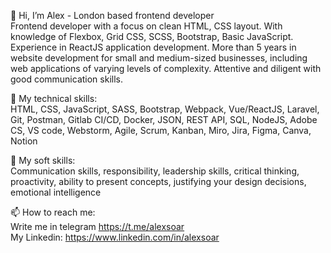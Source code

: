 👋 Hi, I’m Alex - London based frontend developer <br>
Frontend developer with a focus on clean HTML, CSS layout.  With knowledge of Flexbox, Grid CSS, SCSS, Bootstrap, Basic JavaScript. Experience in ReactJS application development. More than 5 years in website development for small and medium-sized businesses, including web applications of varying levels of complexity. Attentive and diligent with good communication skills.

👀 My technical skills: <br>
HTML, CSS, JavaScript, SASS, Bootstrap, Webpack, Vue/ReactJS, Laravel, Git, Postman, Gitlab CI/CD, Docker, JSON, REST API, SQL, NodeJS,
Adobe CS, VS code, Webstorm, Agile, Scrum, Kanban, Miro, Jira, Figma, Canva, Notion

🌱 My soft skills: <br>
Communication skills, responsibility, leadership skills, critical thinking, proactivity, ability to present concepts, justifying your design decisions, emotional intelligence

📫 How to reach me: <br>
Write me in telegram https://t.me/alexsoar <br>
My Linkedin: https://www.linkedin.com/in/alexsoar

<!---
alexsoar/alexsoar is a ✨ special ✨ repository because its `README.md` (this file) appears on your GitHub profile.
You can click the Preview link to take a look at your changes.
--->
